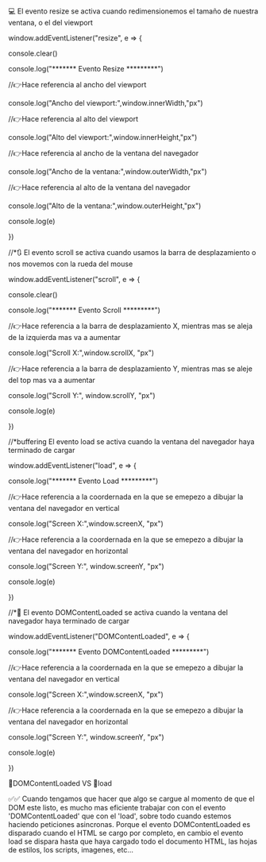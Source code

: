 💻 El evento resize se activa cuando redimensionemos el tamaño de nuestra ventana, o el del viewport



window.addEventListener("resize", e => {



  console.clear()



  console.log("******* Evento Resize *********")



  //👉Hace referencia al ancho del viewport

  console.log("Ancho del viewport:",window.innerWidth,"px")

  

  //👉Hace referencia al alto del viewport

  console.log("Alto del viewport:",window.innerHeight,"px")

  

  //👉Hace referencia al ancho de la ventana del navegador

  console.log("Ancho de la ventana:",window.outerWidth,"px")

  

  //👉Hace referencia al alto de la ventana del navegador

  console.log("Alto de la ventana:",window.outerHeight,"px")



  console.log(e)

  

})





//*🔃 El evento scroll se activa cuando usamos la barra de desplazamiento o nos movemos con la rueda del mouse



window.addEventListener("scroll", e => {

  

  console.clear()



  console.log("******* Evento Scroll *********")

  

  //👉Hace referencia a la barra de desplazamiento X, mientras mas se aleja de la izquierda mas va a aumentar

  console.log("Scroll X:",window.scrollX, "px")

  

  //👉Hace referencia a la barra de desplazamiento Y, mientras mas se aleje del top mas va a aumentar

  console.log("Scroll Y:",  window.scrollY, "px")



  console.log(e)



})





//*buffering El evento load se activa cuando la ventana del navegador haya terminado de cargar



window.addEventListener("load", e => {



  console.log("******* Evento Load *********")

  

  //👉Hace referencia a la coordernada en la que se emepezo a dibujar la ventana del navegador en vertical

  console.log("Screen X:",window.screenX, "px")

  

  //👉Hace referencia a la coordernada en la que se emepezo a dibujar la ventana del navegador en horizontal

  console.log("Screen Y:",  window.screenY, "px")



  console.log(e)



})





//*🔁 El evento DOMContentLoaded se activa cuando la ventana del navegador haya terminado de cargar



window.addEventListener("DOMContentLoaded", e => {

  

  console.log("******* Evento DOMContentLoaded *********")

  

  //👉Hace referencia a la coordernada en la que se emepezo a dibujar la ventana del navegador en vertical

  console.log("Screen X:",window.screenX, "px")

  

  //👉Hace referencia a la coordernada en la que se emepezo a dibujar la ventana del navegador en horizontal

  console.log("Screen Y:",  window.screenY, "px")

  

  console.log(e)



})



🥊DOMContentLoaded VS 🥊load



✅✅ Cuando tengamos que hacer que algo se cargue al momento de que el DOM este listo, es mucho mas eficiente trabajar con con el evento 'DOMContentLoaded' que con el 'load', sobre todo cuando estemos haciendo peticiones asincronas. Porque el evento DOMContentLoaded es disparado cuando el HTML se cargo por completo, en cambio el evento load se dispara hasta que haya cargado todo el documento HTML, las hojas de estilos, los scripts, imagenes, etc...